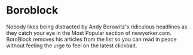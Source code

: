 # Boroblock

Nobody likes being distracted by Andy Borowitz's ridiculous headlines as they catch your eye in the Most Popular section of newyorker.com. BoroBlock removes his articles from the list so you can read in peace without feeling the urge to feel on the latest clickbait.